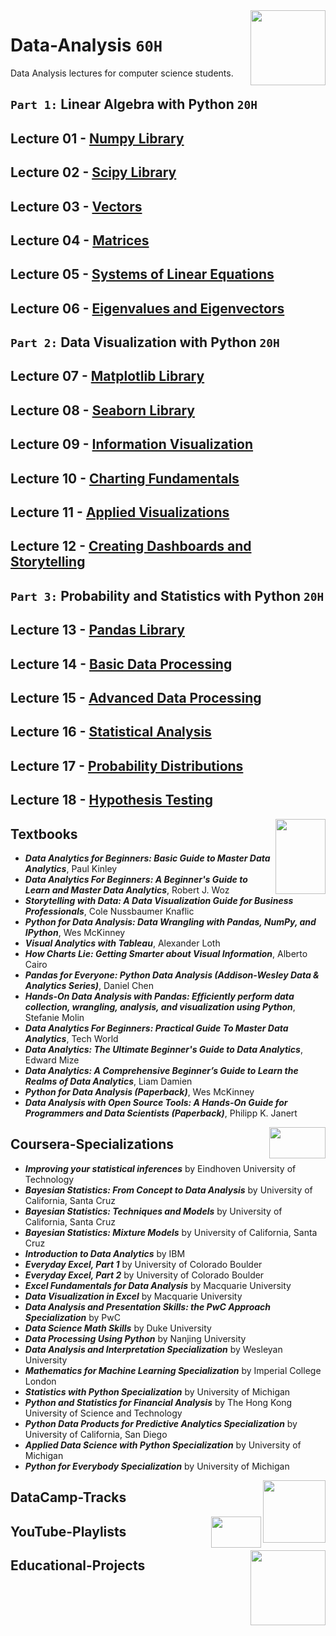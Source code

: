 <img align="right" width="120" height="120" src="https://github.com/cs-MohamedAyman/Computer-Science-Textbooks/blob/master/logos/data-analysis.jpg">

# Data-Analysis `60H`
Data Analysis lectures for computer science students.

## `Part 1:` Linear Algebra with Python `20H`

## Lecture 01 - [Numpy Library](https://github.com/cs-MohamedAyman/Data-Analysis/tree/master/Lecture-01-Numpy-Library)
## Lecture 02 - [Scipy Library](https://github.com/cs-MohamedAyman/Data-Analysis/tree/master/Lecture-02-Scipy-Library)
## Lecture 03 - [Vectors](https://github.com/cs-MohamedAyman/Data-Analysis/blob/master/Lecture-03-Vectors)
## Lecture 04 - [Matrices](https://github.com/cs-MohamedAyman/Data-Analysis/tree/master/Lecture-04-Matrices)
## Lecture 05 - [Systems of Linear Equations](https://github.com/cs-MohamedAyman/Data-Analysis/tree/master/Lecture-05-Systems-of-Linear-Equations)
## Lecture 06 - [Eigenvalues and Eigenvectors](https://github.com/cs-MohamedAyman/Data-Analysis/tree/master/Lecture-06-Eigenvalues-and-Eigenvectors)

## `Part 2:` Data Visualization with Python `20H`

## Lecture 07 - [Matplotlib Library](https://github.com/cs-MohamedAyman/Data-Analysis/tree/master/Lecture-07-Matplotlib-Library)
## Lecture 08 - [Seaborn Library](https://github.com/cs-MohamedAyman/Data-Analysis/tree/master/Lecture-08-Seaborn-Library)
## Lecture 09 - [Information Visualization](https://github.com/cs-MohamedAyman/Data-Analysis/tree/master/Lecture-09-Information-Visualization)
## Lecture 10 - [Charting Fundamentals](https://github.com/cs-MohamedAyman/Data-Analysis/tree/master/Lecture-10-Charting-Fundamentals)
## Lecture 11 - [Applied Visualizations](https://github.com/cs-MohamedAyman/Data-Analysis/blob/master/Lecture-11-Applied-Visualizations)
## Lecture 12 - [Creating Dashboards and Storytelling](https://github.com/cs-MohamedAyman/Data-Analysis/tree/master/Lecture-12-Creating-Dashboards-and-Storytelling)

## `Part 3:` Probability and Statistics with Python `20H`

## Lecture 13 - [Pandas Library](https://github.com/cs-MohamedAyman/Data-Analysis/tree/master/Lecture-13-Pandas-Library)
## Lecture 14 - [Basic Data Processing](https://github.com/cs-MohamedAyman/Data-Analysis/tree/master/Lecture-14-Basic-Data-Processing)
## Lecture 15 - [Advanced Data Processing](https://github.com/cs-MohamedAyman/Data-Analysis/tree/master/Lecture-15-Advanced-Data-Processing)
## Lecture 16 - [Statistical Analysis](https://github.com/cs-MohamedAyman/Data-Analysis/tree/master/Lecture-16-Statistical-Analysis)
## Lecture 17 - [Probability Distributions](https://github.com/cs-MohamedAyman/Data-Analysis/tree/master/Lecture-17-Probability-Distributions)
## Lecture 18 - [Hypothesis Testing](https://github.com/cs-MohamedAyman/Data-Analysis/tree/master/Lecture-18-Hypothesis-Testing)

<img align="right" width="80" height="120" src="https://github.com/cs-MohamedAyman/Computer-Science-Textbooks/blob/master/logos/textbooks.jpg">

## Textbooks

* ***Data Analytics for Beginners: Basic Guide to Master Data Analytics***, Paul Kinley
* ***Data Analytics For Beginners: A Beginner's Guide to Learn and Master Data Analytics***, Robert J. Woz
* ***Storytelling with Data: A Data Visualization Guide for Business Professionals***, Cole Nussbaumer Knaflic
* ***Python for Data Analysis: Data Wrangling with Pandas, NumPy, and IPython***, Wes McKinney
* ***Visual Analytics with Tableau***, Alexander Loth
* ***How Charts Lie: Getting Smarter about Visual Information***, Alberto Cairo
* ***Pandas for Everyone: Python Data Analysis (Addison-Wesley Data & Analytics Series)***, Daniel Chen
* ***Hands-On Data Analysis with Pandas: Efficiently perform data collection, wrangling, analysis, and visualization using Python***, Stefanie Molin
* ***Data Analytics For Beginners: Practical Guide To Master Data Analytics***, Tech World
* ***Data Analytics: The Ultimate Beginner's Guide to Data Analytics***, Edward Mize
* ***Data Analytics: A Comprehensive Beginner’s Guide to Learn the Realms of Data Analytics***, Liam Damien
* ***Python for Data Analysis (Paperback)***, Wes McKinney
* ***Data Analysis with Open Source Tools: A Hands-On Guide for Programmers and Data Scientists (Paperback)***, Philipp K. Janert

<img align="right" width="90" height="50" src="https://github.com/cs-MohamedAyman/Coursera-Specializations/blob/master/organizations-logos/coursera.jpg">

## Coursera-Specializations

* ***Improving your statistical inferences*** by Eindhoven University of Technology
* ***Bayesian Statistics: From Concept to Data Analysis*** by University of California, Santa Cruz
* ***Bayesian Statistics: Techniques and Models*** by University of California, Santa Cruz
* ***Bayesian Statistics: Mixture Models*** by University of California, Santa Cruz
* ***Introduction to Data Analytics*** by IBM
* ***Everyday Excel, Part 1*** by University of Colorado Boulder
* ***Everyday Excel, Part 2*** by University of Colorado Boulder
* ***Excel Fundamentals for Data Analysis*** by Macquarie University
* ***Data Visualization in Excel*** by Macquarie University
* ***Data Analysis and Presentation Skills: the PwC Approach Specialization*** by PwC
* ***Data Science Math Skills*** by Duke University
* ***Data Processing Using Python*** by Nanjing University
* ***Data Analysis and Interpretation Specialization*** by Wesleyan University
* ***Mathematics for Machine Learning Specialization*** by Imperial College London
* ***Statistics with Python Specialization*** by University of Michigan
* ***Python and Statistics for Financial Analysis*** by The Hong Kong University of Science and Technology
* ***Python Data Products for Predictive Analytics Specialization*** by University of California, San Diego
* ***Applied Data Science with Python Specialization*** by University of Michigan
* ***Python for Everybody Specialization*** by University of Michigan

<img align="right" width="100" height="100" src="https://github.com/cs-MohamedAyman/DataCamp-Tracks/blob/master/organizations-logos/datacamp.jpg">

## DataCamp-Tracks

<img align="right" width="80" height="50" src="https://github.com/cs-MohamedAyman/YouTube-Playlists/blob/master/organizations-logos/youtube.jpg">

## YouTube-Playlists

<img align="right" width="120" height="120" src="https://github.com/cs-MohamedAyman/Computer-Science-Textbooks/blob/master/logos/educational-projects.jpg">

## Educational-Projects

